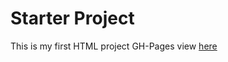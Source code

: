 # Starter Project
This is my first HTML project
GH-Pages view [here](https://user.github.io/index.html)
